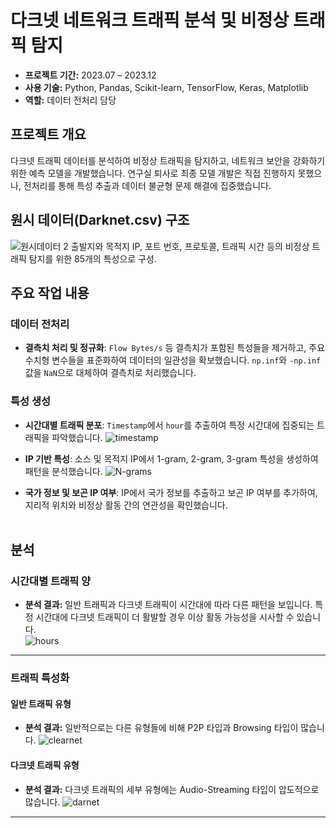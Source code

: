 # 다크넷 네트워크 트래픽 분석 및 비정상 트래픽 탐지

- **프로젝트 기간:** 2023.07 – 2023.12
- **사용 기술:** Python, Pandas, Scikit-learn, TensorFlow, Keras, Matplotlib
- **역할:** 데이터 전처리 담당

## 프로젝트 개요
다크넷 트래픽 데이터를 분석하여 비정상 트래픽을 탐지하고, 네트워크 보안을 강화하기 위한 예측 모델을 개발했습니다. 연구실 퇴사로 최종 모델 개발은 직접 진행하지 못했으나, 전처리를 통해 특성 추출과 데이터 불균형 문제 해결에 집중했습니다.

## 원시 데이터(Darknet.csv) 구조
![원시데이터 2](https://github.com/user-attachments/assets/f923b9e8-f144-49fc-ae3e-de9f92c98bee)
출발지와 목적지 IP, 포트 번호, 프로토콜, 트래픽 시간 등의 비정상 트래픽 탐지를 위한 85개의 특성으로 구성.

## 주요 작업 내용

### 데이터 전처리
- **결측치 처리 및 정규화**: `Flow Bytes/s` 등 결측치가 포함된 특성들을 제거하고, 주요 수치형 변수들을 표준화하여 데이터의 일관성을 확보했습니다. `np.inf`와 `-np.inf` 값을 `NaN`으로 대체하여 결측치로 처리했습니다.

### 특성 생성
- **시간대별 트래픽 분포**: `Timestamp`에서 `hour`를 추출하여 특정 시간대에 집중되는 트래픽을 파악했습니다.
  ![timestamp](https://github.com/user-attachments/assets/e370b288-e038-4e67-ab34-bd29682238cc)

- **IP 기반 특성**: 소스 및 목적지 IP에서 1-gram, 2-gram, 3-gram 특성을 생성하여 패턴을 분석했습니다.
  ![N-grams](https://github.com/user-attachments/assets/297d89b1-8f85-4231-a80f-97e0a2c81cce)
- **국가 정보 및 보곤 IP 여부**: IP에서 국가 정보를 추출하고 보곤 IP 여부를 추가하여, 지리적 위치와 비정상 활동 간의 연관성을 확인했습니다.
<br/><br/>

## 분석

### 시간대별 트래픽 양
- **분석 결과:** 일반 트래픽과 다크넷 트래픽이 시간대에 따라 다른 패턴을 보입니다. 특정 시간대에 다크넷 트래픽이 더 활발할 경우 이상 활동 가능성을 시사할 수 있습니다. <br/>
![hours](https://github.com/user-attachments/assets/26e74c2d-a5a9-4fde-9318-13fc1e89c0db)

---

### 트래픽 특성화
#### 일반 트래픽 유형
- **분석 결과:** 일반적으로는 다른 유형들에 비해 P2P 타입과 Browsing 타입이 많습니다.
![clearnet](https://github.com/user-attachments/assets/093a591a-2c64-4924-83a1-3138ba01978f)
#### 다크넷 트래픽 유형
- **분석 결과:** 다크넷 트래픽의 세부 유형에는 Audio-Streaming 타입이 압도적으로 많습니다.
![darnet](https://github.com/user-attachments/assets/62f65780-978b-425a-8521-2bc166306f97)

---
